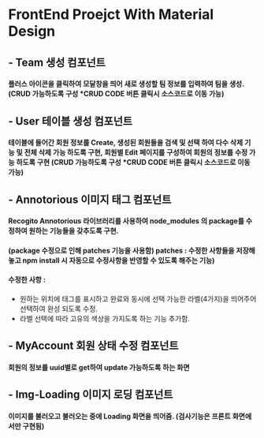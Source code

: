 # FrontEnd Proejct With Material Design

## - Team 생성 컴포넌트
#### 플러스 아이콘을 클릭하여 모달창을 띄어 새로 생성할 팀 정보를 입력하여 팀을 생성.(CRUD 가능하도록 구성 *CRUD CODE 버튼 클릭시 소스코드로 이동 가능) 

## - User 테이블 생성 컴포넌트
#### 테이블에 들어간 회원 정보를 Create, 생성된 회원들을 검색 및 선택 하여 다수 삭제 기능 및 전체 삭제 가능 하도록 구현, 회원별 Edit 페이지를 구성하여 회원의 정보를 수정 가능 하도록 구현 (CRUD 가능하도록 구성 *CRUD CODE 버튼 클릭시 소스코드로 이동 가능) 

## - Annotorious 이미지 태그 컴포넌트
#### Recogito Annotorious 라이브러리를 사용하여 node_modules 의 package를 수정하여 원하는 기능들을 갖추도록 구현.
#### (package 수정으로 인해 patches 기능을 사용함) patches : 수정한 사항들을 저장해 놓고 npm install 시 자동으로 수정사항을 반영할 수 있도록 해주는 기능)
#### 수정한 사항 :
- 원하는 위치에 태그를 표시하고 완료와 동시에 선택 가능한 라벨(4가지)을 띄어주어 선택하여 완성 되도록 수정. 
- 라벨 선택에 따라 고유의 색상을 가지도록 하는 기능 추가함.

## - MyAccount 회원 상태 수정 컴포넌트
#### 회원의 정보를 uuid별로 get하여 update 가능하도록 하는 화면 
## - Img-Loading 이미지 로딩 컴포넌트
#### 이미지를 불러오고 불러오는 중에 Loading 화면을 띄어줌. (검사기능은 프론트 화면에서만 구현됨)

